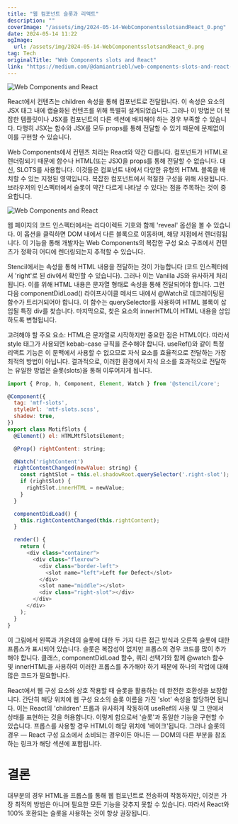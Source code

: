 ```yaml
---
title: "웹 컴포넌트 슬롯과 리액트"
description: ""
coverImage: "/assets/img/2024-05-14-WebComponentsslotsandReact_0.png"
date: 2024-05-14 11:22
ogImage: 
  url: /assets/img/2024-05-14-WebComponentsslotsandReact_0.png
tag: Tech
originalTitle: "Web Components slots and React"
link: "https://medium.com/@damiantriebl/web-components-slots-and-react-ee1dae7b0d21"
---
```




![Web Components and React](/assets/img/2024-05-14-WebComponentsslotsandReact_0.png)

React에서 컨텐츠는 children 속성을 통해 컴포넌트로 전달됩니다. 이 속성은 요소의 JSX 태그 내에 캡슐화된 컨텐츠를 위해 특별히 설계되었습니다. 그러나 이 방법은 더 복잡한 템플릿이나 JSX를 컴포넌트의 다른 섹션에 배치해야 하는 경우 부족할 수 있습니다. 다행히 JSX는 함수와 JSX를 모두 props를 통해 전달할 수 있기 때문에 문제없이 이를 구현할 수 있습니다.

Web Components에서 컨텐츠 처리는 React와 약간 다릅니다. 컴포넌트가 HTML로 렌더링되기 때문에 함수나 HTML(또는 JSX)을 props를 통해 전달할 수 없습니다. 대신, SLOTS를 사용합니다. 이것들은 컴포넌트 내에서 다양한 유형의 HTML 블록을 배치할 수 있는 지정된 영역입니다. 복잡한 컴포넌트에서 적절한 구성을 위해 사용됩니다. 브라우저의 인스펙터에서 슬롯이 약간 다르게 나타날 수 있다는 점을 주목하는 것이 중요합니다.

![Web Components and React](/assets/img/2024-05-14-WebComponentsslotsandReact_1.png)




웹 페이지의 코드 인스펙터에서는 리다이렉트 기호와 함께 'reveal' 옵션을 볼 수 있습니다. 이 옵션을 클릭하면 DOM 내에서 다른 블록으로 이동하며, 해당 지점에서 렌더링됩니다. 이 기능을 통해 개발자는 Web Components의 복잡한 구성 요소 구조에서 컨텐츠가 정확히 어디에 렌더링되는지 추적할 수 있습니다.

Stencil에서는 속성을 통해 HTML 내용을 전달하는 것이 가능합니다 (코드 인스펙터에서 'right'로 된 div에서 확인할 수 있습니다). 그러나 이는 Vanilla JS와 유사하게 처리됩니다. 이를 위해 HTML 내용은 문자열 형태로 속성을 통해 전달되어야 합니다. 그런 다음 componentDidLoad() 라이프사이클 메서드 내에서 @Watch로 데코레이팅된 함수가 트리거되어야 합니다. 이 함수는 querySelector를 사용하여 HTML 블록이 삽입될 특정 div를 찾습니다. 마지막으로, 찾은 요소의 innerHTML이 HTML 내용을 삽입하도록 변형됩니다.

고려해야 할 주요 요소: HTML은 문자열로 시작하지만 중요한 점은 HTML이다. 따라서 style 태그가 사용되면 kebab-case 규칙을 준수해야 합니다. useRef()와 같이 특정 리액트 기능은 이 문맥에서 사용할 수 없으므로 자식 요소를 효율적으로 전달하는 가장 최적의 방법이 아닙니다. 결과적으로, 이러한 환경에서 자식 요소를 효과적으로 전달하는 유일한 방법은 슬롯(slots)을 통해 이루어지게 됩니다.

```js
import { Prop, h, Component, Element, Watch } from '@stencil/core';

@Component({
  tag: 'mtf-slots',
  styleUrl: 'mtf-slots.scss',
  shadow: true,
})
export class MotifSlots {
  @Element() el: HTMLMtfSlotsElement;

  @Prop() rightContent: string;

  @Watch('rightContent')
  rightContentChanged(newValue: string) {
    const rightSlot = this.el.shadowRoot.querySelector('.right-slot');
    if (rightSlot) {
      rightSlot.innerHTML = newValue;
    }
  }

  componentDidLoad() {
    this.rightContentChanged(this.rightContent);
  }

  render() {
    return (
      <div class="container">
        <div class="flexrow">
          <div class="border-left">
            <slot name="left">Left for Defect</slot>
          </div>
          <slot name="middle"></slot>
          <div class="right-slot"></div>
        </div>
      </div>
    );
  }
}
```



이 그림에서 왼쪽과 가운데의 슬롯에 대한 두 가지 다른 접근 방식과 오른쪽 슬롯에 대한 프롭스가 표시되어 있습니다. 슬롯은 복잡성이 없지만 프롭스의 경우 코드를 많이 추가해야 합니다. 클래스, componentDidLoad 함수, 쿼리 선택기와 함께 @watch 함수 및 innerHTML을 사용하여 이러한 프롭스를 추가해야 하기 때문에 하나의 작업에 대해 많은 코드가 필요합니다.

React에서 웹 구성 요소와 상호 작용할 때 슬롯을 활용하는 데 완전한 호환성을 보장합니다. 간단히 해당 위치에 웹 구성 요소의 슬롯 이름을 가진 'slot' 속성을 할당하면 됩니다. 이는 React의 'children' 프롭과 유사하게 작동하여 useRef의 사용 및 그 안에서 상태를 표현하는 것을 허용합니다. 이렇게 함으로써 '슬롯'과 동일한 기능을 구현할 수 있습니다. 프롭스를 사용할 경우 HTML이 해당 위치에 '베이크'됩니다. 그러나 슬롯의 경우 — React 구성 요소에서 소비되는 경우이든 아니든 — DOM의 다른 부분을 참조하는 링크가 해당 섹션에 포함됩니다.

# 결론



대부분의 경우 HTML을 프롭스를 통해 웹 컴포넌트로 전송하여 작동하지만, 이것은 가장 최적의 방법은 아니며 필요한 모든 기능을 갖추지 못할 수 있습니다. 따라서 React와 100% 호환되는 슬롯을 사용하는 것이 항상 권장됩니다.
